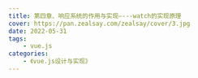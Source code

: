 ```yaml
---
title: 第四章、响应系统的作用与实现—---watch的实现原理
cover: https://pan.zealsay.com/zealsay/cover/3.jpg
date: 2022-05-31
tags:
    - vue.js
categories:
    - 《vue.js设计与实现》
---
```

